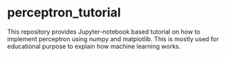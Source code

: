 # perceptron_tutorial

This repository provides Jupyter-notebook based tutorial on how to implement perceptron using numpy and matplotlib.
This is mostly used for educational purpose to explain how machine learning works. 
